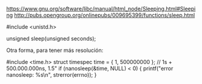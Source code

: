 https://www.gnu.org/software/libc/manual/html_node/Sleeping.html#Sleeping
http://pubs.opengroup.org/onlinepubs/009695399/functions/sleep.html

#include <unistd.h>

unsigned sleep(unsigned seconds);



Otra forma, para tener más resolución:

#include <time.h>
struct timespec time = { 1, 500000000 }; // 1s + 500.000.000ns, 1.5"
if (nanosleep(&time, NULL) < 0) {
  printf("error nanosleep: %s\n", strerror(errno));
}

